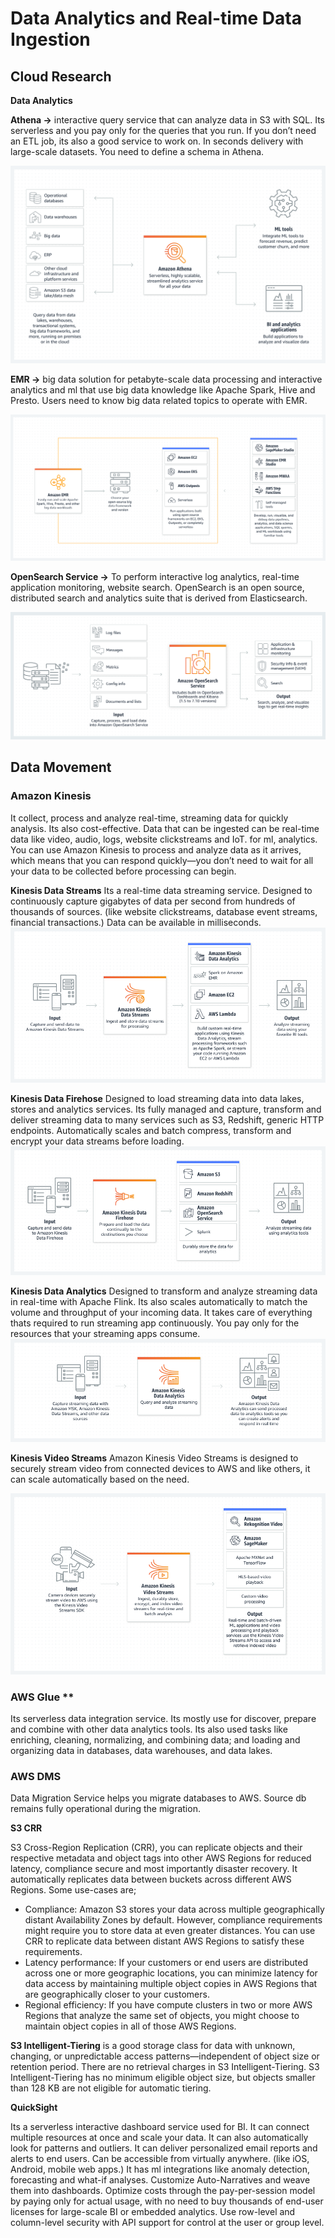 # Data Analytics and Real-time Data Ingestion

## Cloud Research

**Data Analytics**

**Athena →** interactive query service that can analyze data in S3 with SQL. Its serverless and you pay only for the queries that you run. If you don’t need an ETL job, its also a good service to work on. In seconds delivery with large-scale datasets. You need to define a schema in Athena.

<img src='/images/Amazon-Athena.png'>

**EMR →** big data solution for petabyte-scale data processing and interactive analytics and ml that use big data knowledge like Apache Spark, Hive and Presto. Users need to know big data related topics to operate with EMR.

<img src='/images/EMR.png'>

**OpenSearch Service →** To perform interactive log analytics, real-time application monitoring, website search. OpenSearch is an open source, distributed search and analytics suite that is derived from Elasticsearch.

<img src='/images/OpenSearch-Service.png'>

## **Data Movement**

### **Amazon Kinesis**

It collect, process and analyze real-time, streaming data for quickly analysis. Its also cost-effective. Data that can be ingested can be real-time data like video, audio, logs, website clickstreams and IoT. for ml, analytics. You can use Amazon Kinesis to process and analyze data as it arrives, which means that you can respond quickly—you don’t need to wait for all your data to be collected before processing can begin.

**Kinesis Data Streams**
Its a real-time data streaming service. Designed to continuously capture gigabytes of data per second from hundreds of thousands of sources. (like website clickstreams, database event streams, financial transactions.) Data can be available in milliseconds.
<img src="/images/Amazon-Kinesis-Data-Streams.png">

**Kinesis Data Firehose**
Designed to load streaming data into data lakes, stores and analytics services. Its fully managed and capture, transform and deliver streaming data to many services such as S3, Redshift, generic HTTP endpoints. Automatically scales and batch compress, transform and encrypt your data streams before loading.
<img src="/images/Amazon-Kinesis-Data-Firehose.png">

**Kinesis Data Analytics**
Designed to transform and analyze streaming data in real-time with Apache Flink. Its also scales automatically to match the volume and throughput of your incoming data. It takes care of everything thats required to run streaming app continuously. You pay only for the resources that your streaming apps consume.
<img src="/images/Kinesis-Data-Analytics.png">

**Kinesis Video Streams**
Amazon Kinesis Video Streams is designed to securely stream video from connected devices to AWS and like others, it can scale automatically based on the need.

<img src="/images/Amazon-Kinesis-Video-Streams.png">

### **AWS Glue** \*\*

Its serverless data integration service. Its mostly use for discover, prepare and combine with other data analytics tools. Its also used tasks like enriching, cleaning, normalizing, and combining data; and loading and organizing data in databases, data warehouses, and data lakes.

### **AWS DMS**

Data Migration Service helps you migrate databases to AWS. Source db remains fully operational during the migration.

**S3 CRR**

S3 Cross-Region Replication (CRR), you can replicate objects and their respective metadata and object tags into other AWS Regions for reduced latency, compliance secure and most importantly disaster recovery. It automatically replicates data between buckets across different AWS Regions. Some use-cases are;

- Compliance: Amazon S3 stores your data across multiple geographically distant Availability Zones by default. However, compliance requirements might require you to store data at even greater distances. You can use CRR to replicate data between distant AWS Regions to satisfy these requirements.
- Latency performance: If your customers or end users are distributed across one or more geographic locations, you can minimize latency for data access by maintaining multiple object copies in AWS Regions that are geographically closer to your customers.
- Regional efficiency: If you have compute clusters in two or more AWS Regions that analyze the same set of objects, you might choose to maintain object copies in all of those AWS Regions.

**S3 Intelligent-Tiering** is a good storage class for data with unknown, changing, or unpredictable access patterns—independent of object size or retention period. There are no retrieval charges in S3 Intelligent-Tiering. S3 Intelligent-Tiering has no minimum eligible object size, but objects smaller than 128 KB are not eligible for automatic tiering.

**QuickSight**

Its a serverless interactive dashboard service used for BI. It can connect multiple resources at once and scale your data. It can also automatically look for patterns and outliers. It can deliver personalized email reports and alerts to end users. Can be accessible from virtually anywhere. (like iOS, Android, mobile web apps.) It has ml integrations like anomaly detection, forecasting and what-if analyses. Customize Auto-Narratives and weave them into dashboards. Optimize costs through the pay-per-session model by paying only for actual usage, with no need to buy thousands of end-user licenses for large-scale BI or embedded analytics. Use row-level and column-level security with API support for control at the user or group level.
